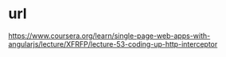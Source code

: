 # url

https://www.coursera.org/learn/single-page-web-apps-with-angularjs/lecture/XFRFP/lecture-53-coding-up-http-interceptor

